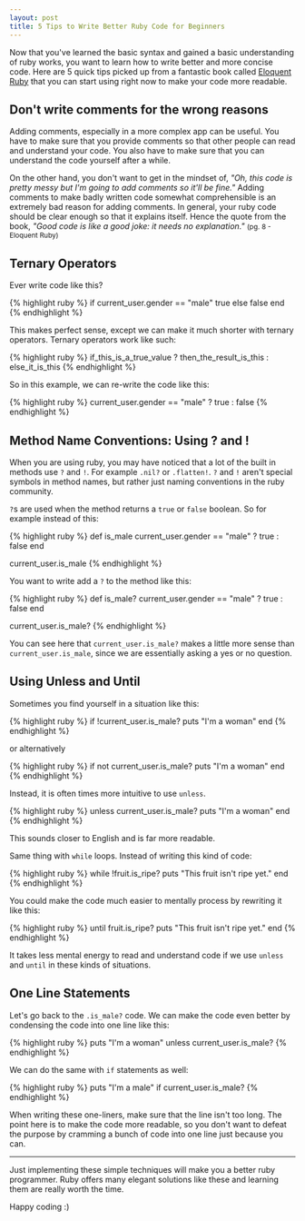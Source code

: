 ```yaml
---
layout: post
title: 5 Tips to Write Better Ruby Code for Beginners
---
```

<p>
  Now that you've learned the basic syntax and gained a basic understanding of ruby works, you want to learn how to write better and more concise code. Here are 5 quick tips picked up from a fantastic book called <a href="https://read.amazon.com/kp/embed?asin=B004MMEJ36&preview=newtab&linkCode=kpe&ref_=cm_sw_r_kb_dp_JqsYwb0AAT5XE" target="_blank">Eloquent Ruby</a> that you can start using right now to make your code more readable.
</p>

<h2>Don't write comments for the wrong reasons</h2>

<p>
  Adding comments, especially in a more complex app can be useful. You have to make sure that you provide comments so that other people can read and understand your code. You also have to make sure that you can understand the code yourself after a while.
</p>

<p>
  On the other hand, you don't want to get in the mindset of, <i>"Oh, this code is pretty messy but I'm going to add comments so it'll be fine."</i> Adding comments to make badly written code somewhat comprehensible is an extremely bad reason for adding comments. In general, your ruby code should be clear enough so that it explains itself. Hence the quote from the book, <i>"Good code is like a good joke: it needs no explanation."</i> <span style="font-size:12px;">(pg. 8 - Eloquent Ruby)</span>
</p>

<h2>Ternary Operators</h2>
<p>
  Ever write code like this?
</p>

{% highlight ruby %}
if current_user.gender == "male"
  true
else
  false
end
{% endhighlight %}

<p>
  This makes perfect sense, except we can make it much shorter with ternary operators. Ternary operators work like such:
</p>

{% highlight ruby %}
if_this_is_a_true_value ? then_the_result_is_this : else_it_is_this
{% endhighlight %}

<p>
   So in this example, we can re-write the code like this:
</p>

{% highlight ruby %}
current_user.gender == "male" ? true : false
{% endhighlight %}

<h2>Method Name Conventions: Using ? and !</h2>
<p>
  When you are using ruby, you may have noticed that a lot of the built in methods use <code>?</code> and <code>!</code>. For example <code>.nil?</code> or <code>.flatten!</code>. <code>?</code> and <code>!</code> aren't special symbols in method names, but rather just naming conventions in the ruby community.
</p>

<p>
  <code>?</code>s are used when the method returns a <code>true</code> or <code>false</code> boolean. So for example instead of this:
</p>

{% highlight ruby %}
def is_male
  current_user.gender == "male" ? true : false
end

current_user.is_male
{% endhighlight %}

<p>
  You want to write add a <code>?</code> to the method like this:
</p>

{% highlight ruby %}
def is_male?
  current_user.gender == "male" ? true : false
end

current_user.is_male?
{% endhighlight %}

<p>
  You can see here that <code>current_user.is_male?</code> makes a little more sense than <code>current_user.is_male</code>, since we are essentially asking a yes or no question.
</p>

<h2>Using Unless and Until</h2>
<p>
  Sometimes you find yourself in a situation like this:
</p>

{% highlight ruby %}
if !current_user.is_male?
  puts "I'm a woman"
end
{% endhighlight %}

<p>or alternatively</p>

{% highlight ruby %}
if not current_user.is_male?
  puts "I'm a woman"
end
{% endhighlight %}

<p>
  Instead, it is often times more intuitive to use <code>unless</code>.
</p>

{% highlight ruby %}
unless current_user.is_male?
  puts "I'm a woman"
end
{% endhighlight %}

<p>
  This sounds closer to English and is far more readable.
</p>

<p>
  Same thing with <code>while</code> loops. Instead of writing this kind of code:
</p>

{% highlight ruby %}
while !fruit.is_ripe?
  puts "This fruit isn't ripe yet."
end
{% endhighlight %}

<p>
  You could make the code much easier to mentally process by rewriting it like this:
</p>

{% highlight ruby %}
until fruit.is_ripe?
  puts "This fruit isn't ripe yet."
end
{% endhighlight %}

<p>
  It takes less mental energy to read and understand code if we use <code>unless</code> and <code>until</code> in these kinds of situations.
</p>

<h2>One Line Statements</h2>
<p>
  Let's go back to the <code>.is_male?</code> code. We can make the code even better by condensing the code into one line like this:
</p>

{% highlight ruby %}
puts "I'm a woman" unless current_user.is_male?
{% endhighlight %}

<p>
  We can do the same with <code>if</code> statements as well:
</p>

{% highlight ruby %}
puts "I'm a male" if current_user.is_male?
{% endhighlight %}

<p>
  When writing these one-liners, make sure that the line isn't too long. The point here is to make the code more readable, so you don't want to defeat the purpose by cramming a bunch of code into one line just because you can.
</p>

<hr>

<p>
  Just implementing these simple techniques will make you a better ruby programmer. Ruby offers many elegant solutions like these and learning them are really worth the time.
</p>

<p>Happy coding :)</p>
